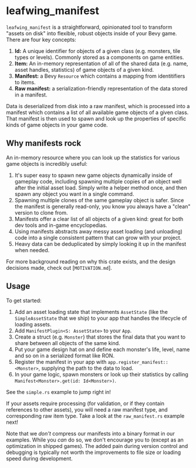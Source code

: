 # leafwing_manifest

`leafwing_manifest` is a straightforward, opinionated tool to transform "assets on disk" into flexible, robust objects inside of your Bevy game.
There are four key concepts:

1. **Id:** A unique identifier for objects of a given class (e.g. monsters, tile types or levels). Commonly stored as a components on game entities.
2. **Item:** An in-memory representation of all of the shared data (e.g. name, asset handles, statistics) of game objects of a given kind.
3. **Manifest:** a Bevy `Resource` which contains a mapping from identitifiers to items.
4. **Raw manifest:** a serialization-friendly representation of the data stored in a manifest.

Data is deserialized from disk into a raw manifest, which is processed into a manifest which contains a list of all available game objects of a given class.
That manifest is then used to spawn and look up the properties of specific kinds of game objects in your game code.

## Why manifests rock

An in-memory resource where you can look up the statistics for various game objects is incredibly useful:

1. It's super easy to spawn new game objects dynamically inside of gameplay code, including spawning multiple copies of an object well after the initial asset load. Simply write a helper method once, and then spawn any object you want in a single command.
2. Spawning multiple clones of the same gameplay object is safer. Since the manifest is generally read-only, you know you always have a "clean" version to clone from.
3. Manifests offer a clear list of all objects of a given kind: great for both dev tools and in-game encyclopedias.
4. Using manifests abstracts away messy asset loading (and unloading) code into a single consistent pattern that can grow with your project.
5. Heavy data can be deduplicated by simply looking it up in the manifest when needed.

For more background reading on why this crate exists, and the design decisions made, check out [`MOTIVATION.md`].

## Usage

To get started:

1. Add an asset loading state that implements `AssetState` (like the `SimpleAssetState` that we ship) to your app that handles the lifecycle of loading assets.
2. Add `ManifestPlugin<S: AssetState>` to your `App`.
3. Create a struct (e.g. `Monster`) that stores the final data that you want to share between all objects of the same kind.
4. Put your game design hat on and define each monster's life, level, name and so on in a serialized format like RON.
5. Register the manifest in your app with `app.register_manifest::<Monster>`, supplying the path to the data to load.
6. In your game logic, spawn monsters or look up their statistics by calling `Manifest<Monster>.get(id: Id<Monster>)`.

See the `simple.rs` example to jump right in!

If your assets require processing (for validation, or if they contain references to other assets),
you will need a raw manifest type, and corresponding raw item type.
Take a look at the `raw_manifest.rs` example next!

Note that we *don't* compress our manifests into a binary format in our examples.
While you *can* do so, we don't encourage you to (except as an optimization in shipped games).
The added pain during version control and debugging is typically not worth the improvements to file size or loading speed during development.

